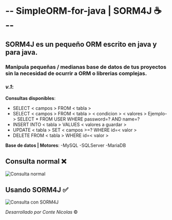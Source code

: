 # -- SimpleORM-for-java | SORM4J :coffee: --

## SORM4J es un pequeño ORM escrito en java y para java.

### Manipula pequeñas / medianas base de datos de tus proyectos sin la necesidad de ocurrir a ORM o librerias complejas.


### *v.1*:

**Consultas disponibles**:

  - SELECT < campos > FROM < tabla > 
  - SELECT < campos > FROM < tabla > < condicion > < valores > Ejemplo-> SELECT * FROM USER WHERE password=? AND name=?
  - INSERT INTO < tabla > VALUES < valores a guardar >  
  - UPDATE < tabla > SET < campos >=? WHERE id=< valor >  
  - DELETE FROM < tabla > WHERE id=< valor > 

**Base de datos | Motores**:
  -MySQL
  -SQLServer
  -MariaDB

## Consulta normal :x:
![Consulta normal](https://drive.google.com/uc?export=view&id=14-bx5x_3-u37aYKafi7jG_ONGM5iNXQy)


## Usando SORM4J :white_check_mark:
![Consulta con SORM4J](https://drive.google.com/uc?export=view&id=1M4lvufU1rRKN9SwjA-GqVUxY3X10gS11)


*Desarrollado por Conte Nicolas* :copyright: 

